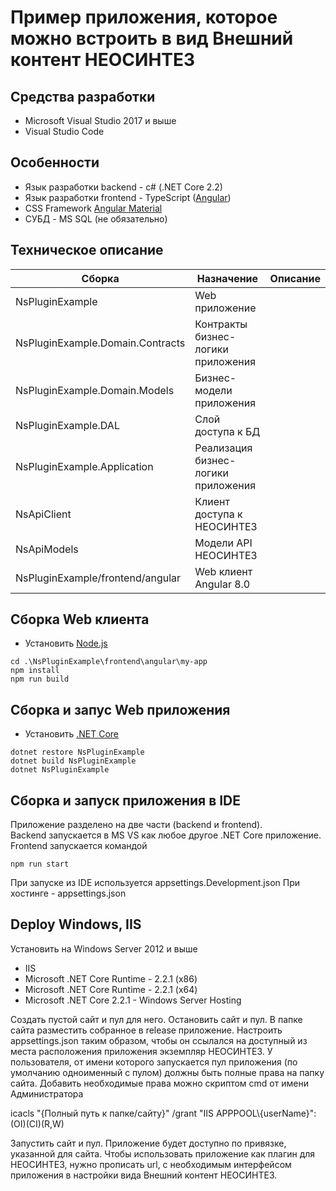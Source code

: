 # Пример приложения, которое можно встроить в вид Внешний контент НЕОСИНТЕЗ

## Средства разработки
- Microsoft Visual Studio 2017 и выше
- Visual Studio Code

## Особенности

  - Язык разработки backend - c# (.NET Core 2.2)
  - Язык разработки frontend - TypeScript ([Angular](https://angular.io/))
  - CSS Framework [Angular Material](https://material.angular.io/)
  - СУБД - MS SQL (не обязательно)

## Техническое описание
| Сборка | Назначение  | Описание  |
|--|--|--|
| NsPluginExample |Web приложение  | |
| NsPluginExample.Domain.Contracts | Контракты бизнес-логики приложения |  |
| NsPluginExample.Domain.Models | Бизнес-модели приложения |  |
| NsPluginExample.DAL | Слой доступа к БД |  |
| NsPluginExample.Application| Реализация бизнес-логики приложения|
| NsApiClient| Клиент доступа к НЕОСИНТЕЗ||
| NsApiModels| Модели API НЕОСИНТЕЗ||
| NsPluginExample/frontend/angular| Web клиент Angular 8.0 | ||


## Сборка Web клиента

- Установить [Node.js](https://nodejs.org/ "Node.js")

```
cd .\NsPluginExample\frontend\angular\my-app
npm install
npm run build
```

## Сборка и запус Web приложения

- Установить [.NET Core](https://www.microsoft.com/net/download ".NET Core")
```
dotnet restore NsPluginExample
dotnet build NsPluginExample
dotnet NsPluginExample
```

## Сборка и запуск приложения в IDE 

Приложение разделено на две части (backend и frontend).  
Backend запускается в MS VS как любое другое .NET Core приложение.  
Frontend запускается командой 
```
npm run start
```

При запуске из IDE используется appsettings.Development.json
При хостинге - appsettings.json

## Deploy Windows, IIS

Установить на Windows Server 2012 и выше
- IIS 
- Microsoft .NET Core Runtime - 2.2.1 (x86)
- Microsoft .NET Core Runtime - 2.2.1 (x64)
- Microsoft .NET Core 2.2.1 - Windows Server Hosting

Создать пустой сайт и пул для него. Остановить сайт и пул.
В папке сайта разместить собранное в release приложение. Настроить appsettings.json таким образом, чтобы он ссылался на доступный из места расположения приложения экземпляр НЕОСИНТЕЗ.
У пользователя, от имени которого запускается пул приложения (по умолчанию одноименный с пулом) должны быть полные права на папку сайта. Добавить необходимые права можно скриптом cmd от имени Администратора

icacls "{Полный путь к папке/сайту}" /grant "IIS APPPOOL\\{userName}":(OI)(CI)(R,W)

Запустить сайт и пул. Приложение будет доступно по привязке, указанной для сайта.
Чтобы использовать приложение как плагин для НЕОСИНТЕЗ, нужно прописать url, с необходимым интерфейсом приложения в настройки вида Внешний контент НЕОСИНТЕЗ.
